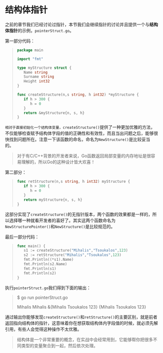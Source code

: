 # **结构体指针**

之前的章节我们已经讨论过指针，本节我们会继续指针的讨论并且提供一个与**结构体指针**的示例，`pointerStruct.go`。

第一部分代码：

> ```go
> package main
> 
> import "fmt"
> 
> type myStructure struct {
>    Name string
>    Surname string
>    Height int32
> }
> 
> func createStructure(n,s string, h int32) *myStructure {
>    if h > 300 {
>       h = 0
>    }
>    return &myStructure{n, s, h}
> }
> ```

`相对于直接初始化一个结构体变量，createStructure()`提供了一种更加优雅的方法，不仅能够检查赋予结构体字段的值的正确性和有效性，而且当出问题之后，能够很快找到问题所在。注意一下该函数的命名，命名为`NewStructure()`是比较妥当的。

> 对于有C/C++背景的开发者来说，Go函数返回局部变量的内存地址是很容易理解的，所以Go的这种设计皆大欢喜！

第二部分：

> ```go
> func retStructure(n,s string, h int32) myStructure {
>    if h > 300 {
>       h = 0
>    }
>    return myStructure{n, s, h}
> }
> ```

这部分实现了`createStructure()`的无指针版本，两个函数的效果都是一样的，所以选择哪一种就看开发者的喜好了。其实这两个函数命名为`NewStructurePointer()`和`NewStructure()`是比较规范的。

最后一部分代码：

> ```go
> func main() {
>    s1 := createStructure("Mihalis","Tsoukalos",123)
>    s2 := retStructure("Mihalis","Tsoukalos",123)
>    fmt.Println((*s1).Name)
>    fmt.Println(s2.Name)
>    fmt.Println(s1)
>    fmt.Println(s2)
> }
> ```

执行`pointerStruct.go`我们得到下面的输出：

> $ go run pointerStruct.go
>
> Mihalis
> Mihalis
> &{Mihalis Tsoukalos 123}
> {Mihalis Tsoukalos 123}

通过输出你能够发现`createStructure()`和`retStructure()`的主要区别，就是前者返回指向结构体的指针，这意味着你在想获取结构体内字段值的时候，就必须先解引用，有些人会觉得这种操作不太优雅。

> 结构体是一个非常重要的概念，在实战中会经常用到，它能够帮你把很多不同类型的变量聚合到一起，然后依次处理。



